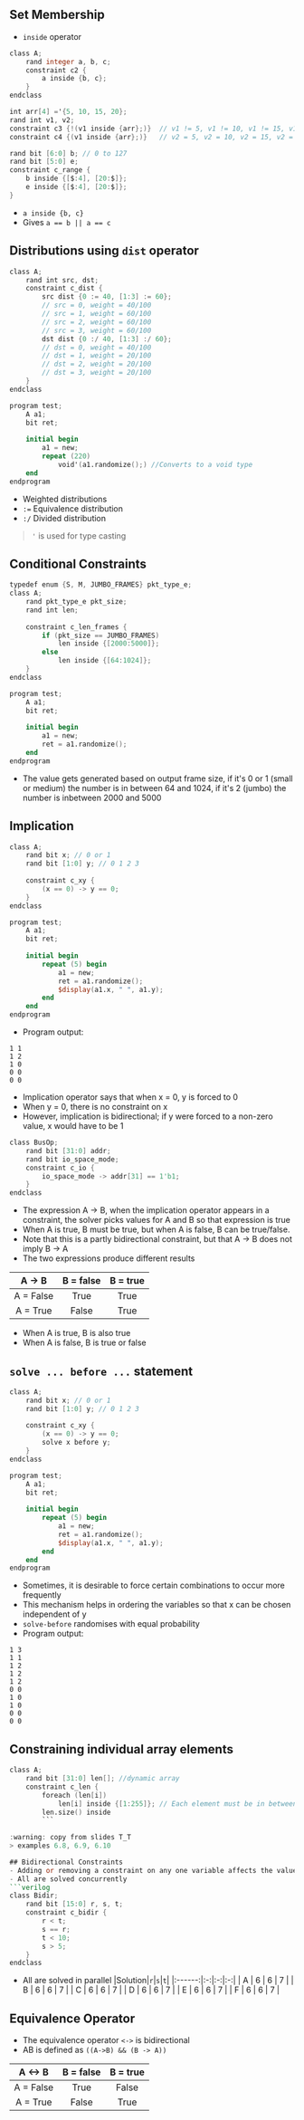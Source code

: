 ## Set Membership
- `inside` operator
```verilog
class A;
	rand integer a, b, c;
	constraint c2 {
		a inside {b, c};
	}
endclass

int arr[4] ='{5, 10, 15, 20};
rand int v1, v2;
constraint c3 {!(v1 inside {arr};)}  // v1 != 5, v1 != 10, v1 != 15, v1 != 20
constraint c4 {(v1 inside {arr};)}   // v2 = 5, v2 = 10, v2 = 15, v2 = 20

rand bit [6:0] b; // 0 to 127
rand bit [5:0] e;
constraint c_range {
	b inside {[$:4], [20:$]};
	e inside {[$:4], [20:$]};
}
```
- `a inside {b, c}`
- Gives `a == b || a == c`

## Distributions using `dist` operator
```verilog
class A;
	rand int src, dst;
	constraint c_dist {
		src dist {0 := 40, [1:3] := 60};
		// src = 0, weight = 40/100
		// src = 1, weight = 60/100
		// src = 2, weight = 60/100
		// src = 3, weight = 60/100
		dst dist {0 :/ 40, [1:3] :/ 60};
		// dst = 0, weight = 40/100
		// dst = 1, weight = 20/100
		// dst = 2, weight = 20/100
		// dst = 3, weight = 20/100
	}
endclass

program test;
	A a1;
	bit ret;
	
	initial begin
		a1 = new;
		repeat (220)
			void'(a1.randomize();) //Converts to a void type
	end
endprogram
```
- Weighted distributions
- `:=` Equivalence distribution
- `:/` Divided distribution

> `'` is used for type casting

## Conditional Constraints
```verilog
typedef enum {S, M, JUMBO_FRAMES} pkt_type_e;
class A;
	rand pkt_type_e pkt_size;
	rand int len;
	
	constraint c_len_frames {
		if (pkt_size == JUMBO_FRAMES)
			len inside {[2000:5000]};
		else
			len inside {[64:1024]};
	}
endclass

program test;
	A a1;
	bit ret;
	
	initial begin
		a1 = new;
		ret = a1.randomize();
	end
endprogram
```
- The value gets generated based on output frame size, if it's 0 or 1 (small or medium) the number is in between 64 and 1024, if it's 2 (jumbo) the number is inbetween 2000 and 5000

## Implication
```verilog
class A;
	rand bit x; // 0 or 1
	rand bit [1:0] y; // 0 1 2 3
	
	constraint c_xy {
		(x == 0) -> y == 0;
	}
endclass

program test;
	A a1;
	bit ret;
	
	initial begin
		repeat (5) begin
			a1 = new;
			ret = a1.randomize();
			$display(a1.x, " ", a1.y);
		end
	end
endprogram
```
- Program output:
```
1 1
1 2
1 0
0 0
0 0
```
- Implication operator says that when x = 0, y is forced to 0
- When y = 0, there is no constraint on x
- However, implication is bidirectional; if y were forced to a non-zero value, x would have to be 1

```verilog
class BusOp;
	rand bit [31:0] addr;
	rand bit io_space_mode;
	constraint c_io {
		io_space_mode -> addr[31] == 1'b1;
	}
endclass
```
- The expression A -> B, when the implication operator appears in a constraint, the solver picks values for A and B so that expression is true
- When A is true, B must be true, but when A is false, B can be true/false.
- Note that this is a partly bidirectional constraint, but that A -> B does not imply B -> A
- The two expressions produce different results

| A -> B | B = false | B = true |
|:-------:|:----:|:----:|
| A = False | True | True |
| A = True | False | True |

- When A is true, B is also true
- When A is false, B is true or false

## `solve ... before ...` statement
```verilog
class A;
	rand bit x; // 0 or 1
	rand bit [1:0] y; // 0 1 2 3
	
	constraint c_xy {
		(x == 0) -> y == 0;
		solve x before y;
	}
endclass

program test;
	A a1;
	bit ret;
	
	initial begin
		repeat (5) begin
			a1 = new;
			ret = a1.randomize();
			$display(a1.x, " ", a1.y);
		end
	end
endprogram
```
- Sometimes, it is desirable to force certain combinations to occur more frequently
- This mechanism helps in ordering the variables so that x can be chosen independent of y
- `solve-before` randomises with equal probability
- Program output:
```
1 3
1 1
1 2
1 2
1 2
0 0
1 0
1 0
0 0
0 0
```

## Constraining individual array elements
```verilog
class A;
	rand bit [31:0] len[]; //dynamic array
	constraint c_len {
		foreach (len[i])
			len[i] inside {[1:255]}; // Each element must be in between 1 and 255
		len.size() inside 
		```
		
:warning: copy from slides T_T
> examples 6.8, 6.9, 6.10

## Bidirectional Constraints
- Adding or removing a constraint on any one variable affects the value chosen for all variables that are related directly or indirectly
- All are solved concurrently
```verilog
class Bidir;
	rand bit [15:0] r, s, t;
	constraint c_bidir {
		r < t;
		s == r;
		t < 10;
		s > 5;
	}
endclass
```
- All are solved in parallel
|Solution|`r`|`s`|`t`|
|:------:|:-:|:-:|:-:|
| A | 6 | 6 | 7 |
| B | 6 | 6 | 7 |
| C | 6 | 6 | 7 |
| D | 6 | 6 | 7 |
| E | 6 | 6 | 7 |
| F | 6 | 6 | 7 |

## Equivalence Operator
- The equivalence operator `<->` is bidirectional
- AB is defined as `((A->B) && (B -> A))`

| A <-> B | B = false | B = true |
|:-------:|:----:|:----:|
| A = False | True | False |
| A = True | False | True |
